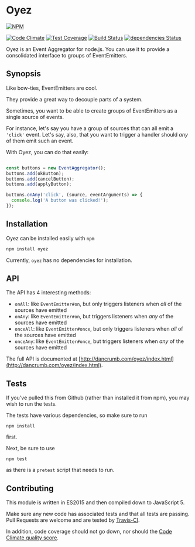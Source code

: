 Oyez
====
[![NPM](https://nodei.co/npm/oyez.png?downloads=true&downloadRank=true&stars=true)](https://nodei.co/npm/oyez/)

[![Code Climate](https://codeclimate.com/github/dancrumb/oyez/badges/gpa.svg)](https://codeclimate.com/github/dancrumb/oyez)
[![Test Coverage](https://codeclimate.com/github/dancrumb/oyez/badges/coverage.svg)](https://codeclimate.com/github/dancrumb/oyez/coverage)
[![Build Status](https://travis-ci.org/dancrumb/oyez.svg?branch=master)](https://travis-ci.org/dancrumb/oyez)
[![dependencies Status](https://david-dm.org/dancrumb/oyez/status.svg)](https://david-dm.org/dancrumb/oyez)

Oyez is an Event Aggregator for node.js. You can use it to provide a consolidated interface to groups
of EventEmitters.

## Synopsis
Like bow-ties, EventEmitters are cool.

They provide a great way to decouple parts of a system.

Sometimes, you want to be able to create groups of EventEmitters as a single source
of events.

For instance, let's say you have a group of sources that can all emit a `'click'` event.
Let's say, also, that you want to trigger a handler should _any_ of them emit such an event.

With Oyez, you can do that easily:

```javascript

const buttons = new EventAggregator();
buttons.add(okButton);
buttons.add(cancelButton);
buttons.add(applyButton);

buttons.onAny('click', (source, eventArguments) => {
  console.log('A button was clicked!');
});
```

## Installation
Oyez can be installed easily with `npm`

```bash
npm install oyez
```

Currently, `oyez` has no dependencies for installation.

## API
The API has 4 interesting methods:

* `onAll`: like `EventEmitter#on`, but only triggers listeners when *all* of the sources have 
    emitted 
* `onAny`: like `EventEmitter#on`, but triggers listeners when *any* of the sources have emitted
* `onceAll`: like `EventEmitter#once`, but only triggers listeners when *all* of the sources have 
emitted
* `onceAny`: like `EventEmitter#once`, but triggers listeners when *any* of the sources have emitted

The full API is documented at [http://dancrumb.com/oyez/index.html](http://dancrumb.com/oyez/index.html).

## Tests
If you've pulled this from Github (rather than installed it from npm), you may wish to 
run the tests.

The tests have various dependencies, so make sure to run

``` 
npm install
```

first.

Next, be sure to use

```
npm test
```

as there is a `pretest` script that needs to run.

## Contributing
This module is written in ES2015 and then compiled down to JavaScript 5.

Make sure any new code has associated tests and that all tests are passing. Pull Requests
are welcome and are tested by [Travis-CI](https://travis-ci.org/dancrumb/oyez).

In addition, code coverage should not go down, nor should the [Code Climate quality score](https://codeclimate.com/github/dancrumb/oyez).
